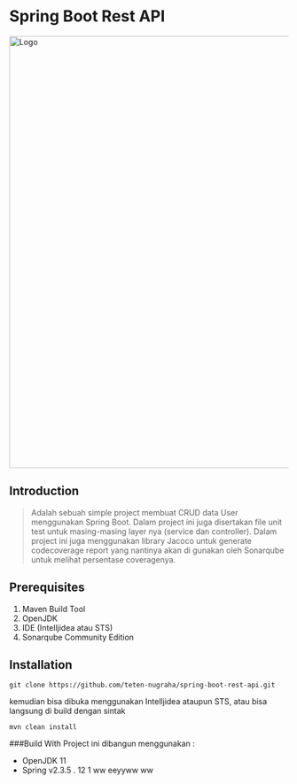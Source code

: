 # Spring Boot Rest API

<a href="https://github.com/teten-nugraha/spring-boot-rest-api">
    <img src="images/capture.png" alt="Logo" width="1000" height="780">
</a>

## Introduction

> Adalah sebuah simple project membuat CRUD data User menggunakan Spring Boot. Dalam project ini juga disertakan file unit test untuk masing-masing layer nya (service dan controller).
Dalam project ini juga menggunakan library Jacoco untuk generate codecoverage report yang nantinya akan di gunakan oleh Sonarqube untuk melihat persentase coveragenya.

## Prerequisites
1. Maven Build Tool
2. OpenJDK
3. IDE (Intelljidea atau STS)
4. Sonarqube Community Edition

## Installation

````
git clone https://github.com/teten-nugraha/spring-boot-rest-api.git
````

kemudian bisa dibuka menggunakan Intelljidea ataupun STS, atau bisa langsung di build dengan sintak

````
mvn clean install
````

###Build With
Project ini dibangun menggunakan :
- OpenJDK 11
- Spring v2.3.5 . 12 1
ww
eeyyww
ww